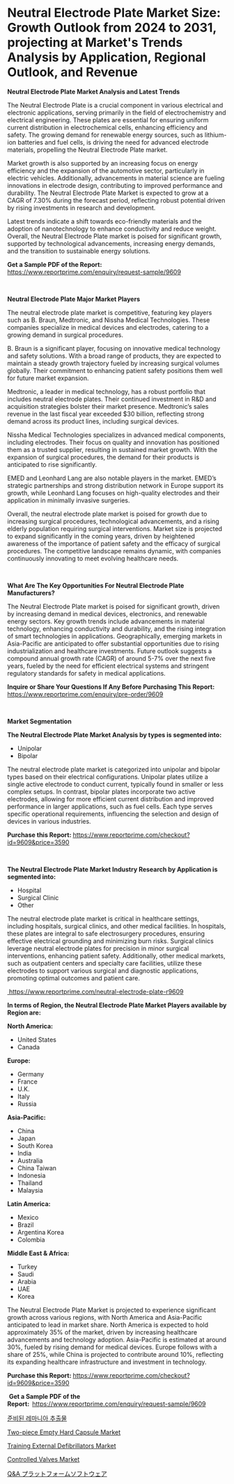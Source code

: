 <p><h1>Neutral Electrode Plate Market Size: Growth Outlook from 2024 to 2031, projecting at Market's Trends Analysis by Application, Regional Outlook, and Revenue</h1></p><p><strong>Neutral Electrode Plate Market Analysis and Latest Trends</strong></p>
<p><p>The Neutral Electrode Plate is a crucial component in various electrical and electronic applications, serving primarily in the field of electrochemistry and electrical engineering. These plates are essential for ensuring uniform current distribution in electrochemical cells, enhancing efficiency and safety. The growing demand for renewable energy sources, such as lithium-ion batteries and fuel cells, is driving the need for advanced electrode materials, propelling the Neutral Electrode Plate market.</p><p>Market growth is also supported by an increasing focus on energy efficiency and the expansion of the automotive sector, particularly in electric vehicles. Additionally, advancements in material science are fueling innovations in electrode design, contributing to improved performance and durability. The Neutral Electrode Plate Market is expected to grow at a CAGR of 7.30% during the forecast period, reflecting robust potential driven by rising investments in research and development.</p><p>Latest trends indicate a shift towards eco-friendly materials and the adoption of nanotechnology to enhance conductivity and reduce weight. Overall, the Neutral Electrode Plate market is poised for significant growth, supported by technological advancements, increasing energy demands, and the transition to sustainable energy solutions.</p></p>
<p><strong>Get a Sample PDF of the Report:&nbsp;</strong> <a href="https://www.reportprime.com/enquiry/request-sample/9609">https://www.reportprime.com/enquiry/request-sample/9609</a></p>
<p>&nbsp;</p>
<p><strong>Neutral Electrode Plate Major Market Players</strong></p>
<p><p>The neutral electrode plate market is competitive, featuring key players such as B. Braun, Medtronic, and Nissha Medical Technologies. These companies specialize in medical devices and electrodes, catering to a growing demand in surgical procedures.</p><p>B. Braun is a significant player, focusing on innovative medical technology and safety solutions. With a broad range of products, they are expected to maintain a steady growth trajectory fueled by increasing surgical volumes globally. Their commitment to enhancing patient safety positions them well for future market expansion.</p><p>Medtronic, a leader in medical technology, has a robust portfolio that includes neutral electrode plates. Their continued investment in R&D and acquisition strategies bolster their market presence. Medtronic’s sales revenue in the last fiscal year exceeded $30 billion, reflecting strong demand across its product lines, including surgical devices.</p><p>Nissha Medical Technologies specializes in advanced medical components, including electrodes. Their focus on quality and innovation has positioned them as a trusted supplier, resulting in sustained market growth. With the expansion of surgical procedures, the demand for their products is anticipated to rise significantly.</p><p>EMED and Leonhard Lang are also notable players in the market. EMED’s strategic partnerships and strong distribution network in Europe support its growth, while Leonhard Lang focuses on high-quality electrodes and their application in minimally invasive surgeries.</p><p>Overall, the neutral electrode plate market is poised for growth due to increasing surgical procedures, technological advancements, and a rising elderly population requiring surgical interventions. Market size is projected to expand significantly in the coming years, driven by heightened awareness of the importance of patient safety and the efficacy of surgical procedures. The competitive landscape remains dynamic, with companies continuously innovating to meet evolving healthcare needs.</p></p>
<p>&nbsp;</p>
<p><strong>What Are The Key Opportunities For Neutral Electrode Plate Manufacturers?</strong></p>
<p><p>The Neutral Electrode Plate market is poised for significant growth, driven by increasing demand in medical devices, electronics, and renewable energy sectors. Key growth trends include advancements in material technology, enhancing conductivity and durability, and the rising integration of smart technologies in applications. Geographically, emerging markets in Asia-Pacific are anticipated to offer substantial opportunities due to rising industrialization and healthcare investments. Future outlook suggests a compound annual growth rate (CAGR) of around 5-7% over the next five years, fueled by the need for efficient electrical systems and stringent regulatory standards for safety in medical applications.</p></p>
<p><strong>Inquire or Share Your Questions If Any Before Purchasing This Report:</strong> <a href="https://www.reportprime.com/enquiry/pre-order/9609">https://www.reportprime.com/enquiry/pre-order/9609</a></p>
<p>&nbsp;</p>
<p><strong>Market Segmentation</strong></p>
<p><strong>The Neutral Electrode Plate Market Analysis by types is segmented into:</strong></p>
<p><ul><li>Unipolar</li><li>Bipolar</li></ul></p>
<p><p>The neutral electrode plate market is categorized into unipolar and bipolar types based on their electrical configurations. Unipolar plates utilize a single active electrode to conduct current, typically found in smaller or less complex setups. In contrast, bipolar plates incorporate two active electrodes, allowing for more efficient current distribution and improved performance in larger applications, such as fuel cells. Each type serves specific operational requirements, influencing the selection and design of devices in various industries.</p></p>
<p><strong>Purchase this Report:&nbsp;</strong><a href="https://www.reportprime.com/checkout?id=9609&price=3590">https://www.reportprime.com/checkout?id=9609&price=3590</a></p>
<p>&nbsp;</p>
<p><strong>The Neutral Electrode Plate Market Industry Research by Application is segmented into:</strong></p>
<p><ul><li>Hospital</li><li>Surgical Clinic</li><li>Other</li></ul></p>
<p><p>The neutral electrode plate market is critical in healthcare settings, including hospitals, surgical clinics, and other medical facilities. In hospitals, these plates are integral to safe electrosurgery procedures, ensuring effective electrical grounding and minimizing burn risks. Surgical clinics leverage neutral electrode plates for precision in minor surgical interventions, enhancing patient safety. Additionally, other medical markets, such as outpatient centers and specialty care facilities, utilize these electrodes to support various surgical and diagnostic applications, promoting optimal outcomes and patient care.</p></p>
<p><a href="https://www.reportprime.com/neutral-electrode-plate-r9609">&nbsp;https://www.reportprime.com/neutral-electrode-plate-r9609</a></p>
<p><strong>In terms of Region, the Neutral Electrode Plate Market Players available by Region are:</strong></p>
<p>
    <p> <strong> North America: </strong>
        <ul>
            <li>United States</li>
            <li>Canada</li>
        </ul>
        </p> 
    <p> <strong> Europe: </strong>
        <ul>
            <li>Germany</li>
            <li>France</li>
            <li>U.K.</li>
            <li>Italy</li>
            <li>Russia</li>
        </ul>
        </p> 
    <p> <strong> Asia-Pacific: </strong>
        <ul>
            <li>China</li>
            <li>Japan</li>
            <li>South Korea</li>
            <li>India</li>
            <li>Australia</li>
            <li>China Taiwan</li>
            <li>Indonesia</li>
            <li>Thailand</li>
            <li>Malaysia</li>
        </ul>
        </p> 
    <p> <strong> Latin America: </strong>
        <ul>
            <li>Mexico</li>
            <li>Brazil</li>
            <li>Argentina Korea</li>
            <li>Colombia</li>
        </ul>
        </p> 
    <p> <strong> Middle East & Africa: </strong>
        <ul>
            <li>Turkey</li>
            <li>Saudi</li>
            <li>Arabia</li>
            <li>UAE</li>
            <li>Korea</li>
        </ul>
    </p>
    </p>
<p><p>The Neutral Electrode Plate Market is projected to experience significant growth across various regions, with North America and Asia-Pacific anticipated to lead in market share. North America is expected to hold approximately 35% of the market, driven by increasing healthcare advancements and technology adoption. Asia-Pacific is estimated at around 30%, fueled by rising demand for medical devices. Europe follows with a share of 25%, while China is projected to contribute around 10%, reflecting its expanding healthcare infrastructure and investment in technology.</p></p>
<p><strong>Purchase this Report: </strong><a href="https://www.reportprime.com/checkout?id=9609&price=3590">https://www.reportprime.com/checkout?id=9609&price=3590</a></p>
<p>&nbsp;<strong>Get a Sample PDF of the Report:&nbsp;&nbsp;</strong><a href="https://www.reportprime.com/enquiry/request-sample/9609">https://www.reportprime.com/enquiry/request-sample/9609</a></p>
<p><strong></strong></p>
<p><p><a href="https://medium.com/@gabrielblanda5656/prepared-rehmannia-extract-market-%EC%9D%98-%EA%B8%80%EB%A1%9C%EB%B2%8C-%EC%8B%9C%EC%9E%A5-%EA%B0%9C%EC%9A%94%EB%8A%94-%EC%A0%84-%EC%84%B8%EA%B3%84-%EB%B0%8F-%EC%A3%BC%EC%9A%94-%EC%8B%9C%EC%9E%A5%EC%9D%98-%EC%82%B0%EC%97%85%EC%97%90-%EC%98%81%ED%96%A5%EC%9D%84-%EB%AF%B8%EC%B9%98%EB%8A%94-%EC%A3%BC%EC%9A%94-%ED%8A%B8%EB%A0%8C%EB%93%9C%EC%97%90-%EB%8C%80%ED%95%9C-%EB%8F%85%ED%8A%B9%ED%95%9C-%EA%B4%80%EC%A0%90%EC%9D%84-%EC%A0%9C%EA%B3%B5%ED%95%A9%EB%8B%88%EB%8B%A4-bea8e44ac899">준비된 레마니아 추출물</a></p><p><a href="https://medium.com/@lylaberge/the-two-piece-empty-hard-capsule-market-decisions-are-mostly-driven-by-resource-optimization-and-45b0f73fdc40">Two-piece Empty Hard Capsule Market</a></p><p><a href="https://github.com/FahadAhmed223/Market-Research-Report-List-1/blob/main/training-external-defibrillators-market.md">Training External Defibrillators Market</a></p><p><a href="https://issuu.com/reportprime-2/docs/controlled-valves-market-size-2030._f12633297d20fd">Controlled Valves Market</a></p><p><a href="https://medium.com/@jasminebabez/q-and-a-platform-software-market-%E3%81%AF-%E3%82%B3%E3%82%B9%E3%83%88%E7%AE%A1%E7%90%86%E3%81%A8%E5%8A%B9%E7%8E%87%E5%90%91%E4%B8%8A%E3%82%92%E5%84%AA%E5%85%88%E3%81%97%E3%81%BE%E3%81%99-%E3%81%95%E3%82%89%E3%81%AB-%E5%A0%B1%E5%91%8A%E6%9B%B8%E3%81%AF%E5%B8%82%E5%A0%B4%E3%81%AE%E9%9C%80%E8%A6%81%E9%9D%A2%E3%81%A8%E4%BE%9B%E7%B5%A6%E9%9D%A2%E3%81%AE%E4%B8%A1%E6%96%B9%E3%82%92%E3%82%AB%E3%83%90%E3%83%BC%E3%81%97%E3%81%A6%E3%81%84%E3%81%BE%E3%81%99-q-and-a-bd45e882025f">Q&A プラットフォームソフトウェア</a></p></p>